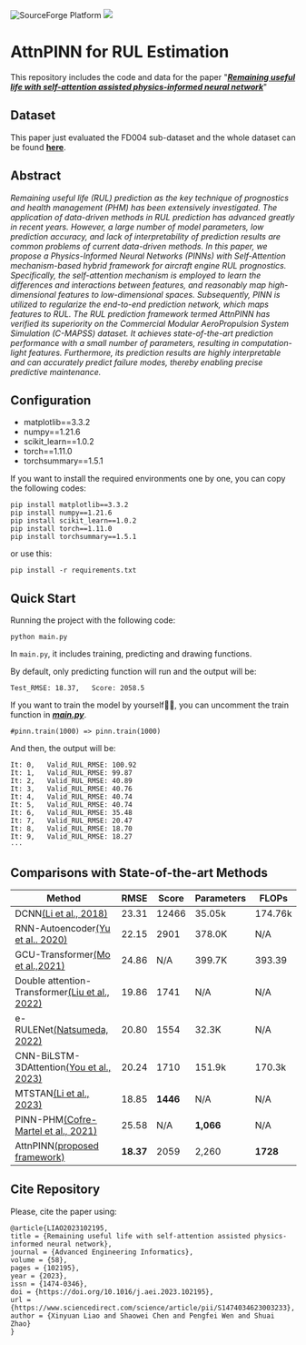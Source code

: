![SourceForge Platform](https://img.shields.io/sourceforge/platform/python?color=python&label=python&logo=python)
![](https://img.shields.io/hexpm/l/plug)
# AttnPINN for RUL Estimation
This repository includes the code and data for the paper "_**[Remaining useful life with self-attention assisted physics-informed neural network](https://doi.org/10.1016/j.aei.2023.102195)**_"

## Dataset
This paper just evaluated the FD004 sub-dataset and the whole dataset can be found [**here**](https://ti.arc.nasa.gov/tech/dash/groups/pcoe/prognostic-data-repository/).

## Abstract
_Remaining useful life (RUL) prediction as the key technique of prognostics and health management (PHM) has been extensively investigated. The application of data-driven methods in RUL prediction has advanced greatly in recent years. However, a large number of model parameters, low prediction accuracy, and lack of interpretability of prediction results are common problems of current data-driven methods. In this paper, we propose a Physics-Informed Neural Networks (PINNs) with Self-Attention mechanism-based hybrid framework for aircraft engine RUL prognostics. Specifically, the self-attention mechanism is employed to learn the differences and interactions between features, and reasonably map high-dimensional features to low-dimensional spaces. Subsequently, PINN is utilized to regularize the end-to-end prediction network, which maps features to RUL. The RUL prediction framework termed AttnPINN has verified its superiority on the Commercial Modular AeroPropulsion System Simulation (C-MAPSS) dataset. It achieves state-of-the-art prediction performance with a small number of parameters, resulting in computation-light features. Furthermore, its prediction results are highly interpretable and can accurately predict failure modes, thereby enabling precise predictive maintenance._

## Configuration
* matplotlib==3.3.2
* numpy==1.21.6
* scikit_learn==1.0.2
* torch==1.11.0
* torchsummary==1.5.1

If you want to install the required environments one by one, you can copy the following codes:
```
pip install matplotlib==3.3.2
pip install numpy==1.21.6
pip install scikit_learn==1.0.2
pip install torch==1.11.0
pip install torchsummary==1.5.1
```
or use this:
```
pip install -r requirements.txt
```
## Quick Start
Running the project with the following code:
```
python main.py
```
In `main.py`, it includes training, predicting and drawing functions.

 By default, only predicting function will run and the output will be:

```
Test_RMSE: 18.37,   Score: 2058.5
```

If you want to train the model by yourself:hammer::hammer:, you can uncomment the train function in _**[main.py](https://github.com/XinyuanLiao/AttnPINN-for-RUL-Estimation/blob/main/main.py)**_.

```
#pinn.train(1000) => pinn.train(1000)
```

And then, the output will be:

```
It: 0,   Valid_RUL_RMSE: 100.92
It: 1,   Valid_RUL_RMSE: 99.87
It: 2,   Valid_RUL_RMSE: 40.89
It: 3,   Valid_RUL_RMSE: 40.76
It: 4,   Valid_RUL_RMSE: 40.74
It: 5,   Valid_RUL_RMSE: 40.74
It: 6,   Valid_RUL_RMSE: 35.48
It: 7,   Valid_RUL_RMSE: 20.47
It: 8,   Valid_RUL_RMSE: 18.70
It: 9,   Valid_RUL_RMSE: 18.27
···
```

## Comparisons with State-of-the-art Methods
|Method|RMSE|Score|Parameters|FLOPs|
|-|-|-|-|-|
|DCNN[(Li et al., 2018)](https://www.sciencedirect.com/science/article/pii/S0951832017307779)|23.31|12466|35.05k|174.76k
RNN-Autoencoder[(Yu et al.. 2020)](https://www.sciencedirect.com/science/article/pii/S0951832019307902)|22.15|2901|378.0K|N/A
GCU-Transformer[(Mo et al.,2021)](https://link.springer.com/article/10.1007/s10845-021-01750-x)|24.86|N/A|399.7K|393.39
Double attention-Transformer[(Liu et al., 2022)](https://www.sciencedirect.com/science/article/pii/S0951832022000102)|19.86|1741|N/A|N/A
e-RULENet[(Natsumeda, 2022)](https://ieeexplore.ieee.org/abstract/document/9905797/)|20.80|1554|32.3K|N/A
CNN-BiLSTM-3DAttention[(You et al., 2023)](https://ieeexplore.ieee.org/abstract/document/10190349)|20.24|1710|151.9k|170.3k
MTSTAN[(Li et al., 2023)](https://www.sciencedirect.com/science/article/pii/S1474034623000265)|18.85|**1446**|N/A|N/A
PINN-PHM[(Cofre-Martel et al., 2021)](https://www.hindawi.com/journals/sv/2021/9937846/)|25.58|N/A|**1,066**|N/A
AttnPINN[(proposed framework)](https://doi.org/10.1016/j.aei.2023.102195)|**18.37**|2059|2,260|**1728**

## Cite Repository
Please, cite the paper using:
```
@article{LIAO2023102195,
title = {Remaining useful life with self-attention assisted physics-informed neural network},
journal = {Advanced Engineering Informatics},
volume = {58},
pages = {102195},
year = {2023},
issn = {1474-0346},
doi = {https://doi.org/10.1016/j.aei.2023.102195},
url = {https://www.sciencedirect.com/science/article/pii/S1474034623003233},
author = {Xinyuan Liao and Shaowei Chen and Pengfei Wen and Shuai Zhao}
}
```

